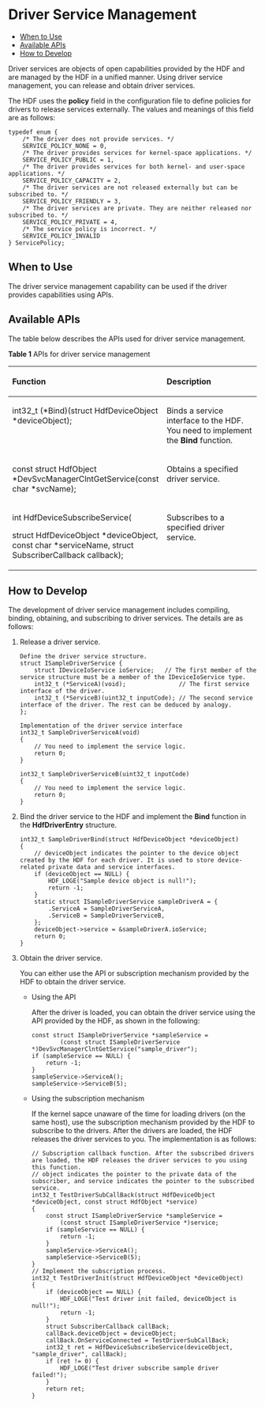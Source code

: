 # Driver Service Management<a name="EN-US_TOPIC_0000001052777057"></a>

-   [When to Use](#section14244270117)
-   [Available APIs](#section1432412561722)
-   [How to Develop](#section393515164416)

Driver services are objects of open capabilities provided by the HDF and are managed by the HDF in a unified manner. Using driver service management, you can release and obtain driver services.

The HDF uses the  **policy**  field in the configuration file to define policies for drivers to release services externally. The values and meanings of this field are as follows:

```
typedef enum {
    /* The driver does not provide services. */
    SERVICE_POLICY_NONE = 0,
    /* The driver provides services for kernel-space applications. */
    SERVICE_POLICY_PUBLIC = 1,
    /* The driver provides services for both kernel- and user-space applications. */
    SERVICE_POLICY_CAPACITY = 2,
    /* The driver services are not released externally but can be subscribed to. */
    SERVICE_POLICY_FRIENDLY = 3,
    /* The driver services are private. They are neither released nor subscribed to. */
    SERVICE_POLICY_PRIVATE = 4,
    /* The service policy is incorrect. */
    SERVICE_POLICY_INVALID
} ServicePolicy;
```

## When to Use<a name="section14244270117"></a>

The driver service management capability can be used if the driver provides capabilities using APIs.

## Available APIs<a name="section1432412561722"></a>

The table below describes the APIs used for driver service management.

**Table  1**  APIs for driver service management

<a name="table8431122013592"></a>
<table><thead align="left"><tr id="row13431820135919"><th class="cellrowborder" valign="top" width="50%" id="mcps1.2.3.1.1"><p id="p1670132714592"><a name="p1670132714592"></a><a name="p1670132714592"></a><strong id="b12478202911367"><a name="b12478202911367"></a><a name="b12478202911367"></a>Function</strong></p>
</th>
<th class="cellrowborder" valign="top" width="50%" id="mcps1.2.3.1.2"><p id="p770172785910"><a name="p770172785910"></a><a name="p770172785910"></a><strong id="b134538148443950"><a name="b134538148443950"></a><a name="b134538148443950"></a>Description</strong></p>
</th>
</tr>
</thead>
<tbody><tr id="row1743112017594"><td class="cellrowborder" valign="top" width="50%" headers="mcps1.2.3.1.1 "><p id="p18601333135911"><a name="p18601333135911"></a><a name="p18601333135911"></a>int32_t (*Bind)(struct HdfDeviceObject *deviceObject);</p>
</td>
<td class="cellrowborder" valign="top" width="50%" headers="mcps1.2.3.1.2 "><p id="p46015332591"><a name="p46015332591"></a><a name="p46015332591"></a>Binds a service interface to the HDF. You need to implement the <strong id="b876584084419"><a name="b876584084419"></a><a name="b876584084419"></a>Bind</strong> function.</p>
</td>
</tr>
<tr id="row1543212045914"><td class="cellrowborder" valign="top" width="50%" headers="mcps1.2.3.1.1 "><p id="p19601163314590"><a name="p19601163314590"></a><a name="p19601163314590"></a>const struct HdfObject *DevSvcManagerClntGetService(const char *svcName);</p>
</td>
<td class="cellrowborder" valign="top" width="50%" headers="mcps1.2.3.1.2 "><p id="p1601123318598"><a name="p1601123318598"></a><a name="p1601123318598"></a>Obtains a specified driver service.</p>
</td>
</tr>
<tr id="row20432162019594"><td class="cellrowborder" valign="top" width="50%" headers="mcps1.2.3.1.1 "><p id="p960173310590"><a name="p960173310590"></a><a name="p960173310590"></a>int HdfDeviceSubscribeService(</p>
<p id="p126021533165915"><a name="p126021533165915"></a><a name="p126021533165915"></a>struct HdfDeviceObject *deviceObject, const char *serviceName, struct SubscriberCallback callback);</p>
</td>
<td class="cellrowborder" valign="top" width="50%" headers="mcps1.2.3.1.2 "><p id="p06029334597"><a name="p06029334597"></a><a name="p06029334597"></a>Subscribes to a specified driver service.</p>
</td>
</tr>
</tbody>
</table>

## How to Develop<a name="section393515164416"></a>

The development of driver service management includes compiling, binding, obtaining, and subscribing to driver services. The details are as follows:

1.  Release a driver service.

    ```
    Define the driver service structure.
    struct ISampleDriverService {
        struct IDeviceIoService ioService;   // The first member of the service structure must be a member of the IDeviceIoService type.
        int32_t (*ServiceA)(void);               // The first service interface of the driver.
        int32_t (*ServiceB)(uint32_t inputCode); // The second service interface of the driver. The rest can be deduced by analogy.
    };
    
    Implementation of the driver service interface
    int32_t SampleDriverServiceA(void)
    {
        // You need to implement the service logic.
        return 0;
    }
    
    int32_t SampleDriverServiceB(uint32_t inputCode)
    {
        // You need to implement the service logic.
        return 0;
    }
    ```

2.  Bind the driver service to the HDF and implement the  **Bind**  function in the  **HdfDriverEntry**  structure.

    ```
    int32_t SampleDriverBind(struct HdfDeviceObject *deviceObject)
    {
        // deviceObject indicates the pointer to the device object created by the HDF for each driver. It is used to store device-related private data and service interfaces.
        if (deviceObject == NULL) {
            HDF_LOGE("Sample device object is null!");
            return -1;
        }
        static struct ISampleDriverService sampleDriverA = {
            .ServiceA = SampleDriverServiceA,
            .ServiceB = SampleDriverServiceB,
        };
        deviceObject->service = &sampleDriverA.ioService;
        return 0;
    }
    ```

3.  Obtain the driver service.

    You can either use the API or subscription mechanism provided by the HDF to obtain the driver service.

    -   Using the API

        After the driver is loaded, you can obtain the driver service using the API provided by the HDF, as shown in the following:

        ```
        const struct ISampleDriverService *sampleService =
                (const struct ISampleDriverService *)DevSvcManagerClntGetService("sample_driver");
        if (sampleService == NULL) {
            return -1;
        }
        sampleService->ServiceA();
        sampleService->ServiceB(5);
        ```

    -   Using the subscription mechanism

        If the kernel sapce unaware of the time for loading drivers \(on the same host\), use the subscription mechanism provided by the HDF to subscribe to the drivers. After the drivers are loaded, the HDF releases the driver services to you. The implementation is as follows:

        ```
        // Subscription callback function. After the subscribed drivers are loaded, the HDF releases the driver services to you using this function.
        // object indicates the pointer to the private data of the subscriber, and service indicates the pointer to the subscribed service.
        int32_t TestDriverSubCallBack(struct HdfDeviceObject *deviceObject, const struct HdfObject *service)
        {
            const struct ISampleDriverService *sampleService =
                (const struct ISampleDriverService *)service;
            if (sampleService == NULL) {
                return -1;
            }
            sampleService->ServiceA();
            sampleService->ServiceB(5);
        }
        // Implement the subscription process.
        int32_t TestDriverInit(struct HdfDeviceObject *deviceObject)
        {
            if (deviceObject == NULL) {
                HDF_LOGE("Test driver init failed, deviceObject is null!");
                return -1;
            }
            struct SubscriberCallback callBack;
            callBack.deviceObject = deviceObject;
            callBack.OnServiceConnected = TestDriverSubCallBack;
            int32_t ret = HdfDeviceSubscribeService(deviceObject, "sample_driver", callBack);
            if (ret != 0) {
                HDF_LOGE("Test driver subscribe sample driver failed!");
            }
            return ret;
        }
        ```



